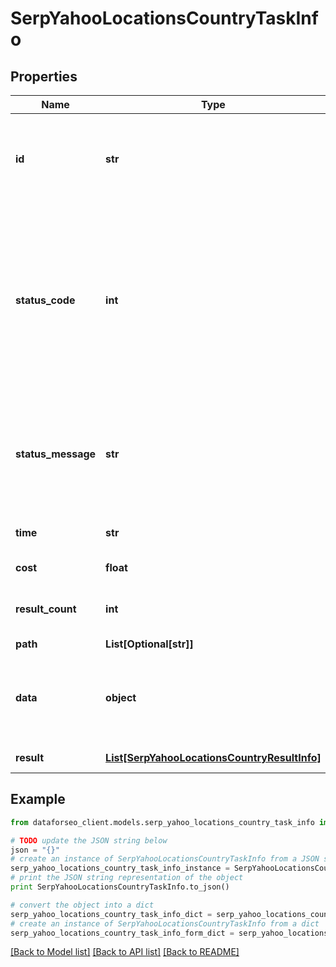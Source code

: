 # SerpYahooLocationsCountryTaskInfo


## Properties

Name | Type | Description | Notes
------------ | ------------- | ------------- | -------------
**id** | **str** | task identifier unique task identifier in our system in the UUID format | [optional] 
**status_code** | **int** | status code of the task generated by DataForSEO, can be within the following range: 10000-60000 you can find the full list of the response codes here | [optional] 
**status_message** | **str** | informational message of the task you can find the full list of general informational messages here | [optional] 
**time** | **str** | execution time, seconds | [optional] 
**cost** | **float** | total tasks cost, USD | [optional] 
**result_count** | **int** | number of elements in the result array | [optional] 
**path** | **List[Optional[str]]** | URL path | [optional] 
**data** | **object** | contains the same parameters that you specified in the POST request | [optional] 
**result** | [**List[SerpYahooLocationsCountryResultInfo]**](SerpYahooLocationsCountryResultInfo.md) | array of results | [optional] 

## Example

```python
from dataforseo_client.models.serp_yahoo_locations_country_task_info import SerpYahooLocationsCountryTaskInfo

# TODO update the JSON string below
json = "{}"
# create an instance of SerpYahooLocationsCountryTaskInfo from a JSON string
serp_yahoo_locations_country_task_info_instance = SerpYahooLocationsCountryTaskInfo.from_json(json)
# print the JSON string representation of the object
print SerpYahooLocationsCountryTaskInfo.to_json()

# convert the object into a dict
serp_yahoo_locations_country_task_info_dict = serp_yahoo_locations_country_task_info_instance.to_dict()
# create an instance of SerpYahooLocationsCountryTaskInfo from a dict
serp_yahoo_locations_country_task_info_form_dict = serp_yahoo_locations_country_task_info.from_dict(serp_yahoo_locations_country_task_info_dict)
```
[[Back to Model list]](../README.md#documentation-for-models) [[Back to API list]](../README.md#documentation-for-api-endpoints) [[Back to README]](../README.md)


